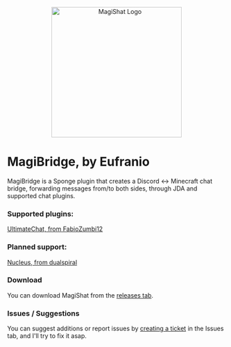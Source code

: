 <p align="center">
  <img src="https://cdn.discordapp.com/attachments/189087591683981313/333642110555127808/CARALHO.png" width="300" alt="MagiShat Logo"/>
</p>

# MagiBridge, by Eufranio
MagiBridge is a Sponge plugin that creates a Discord <-> Minecraft chat bridge, forwarding messages from/to both sides, through JDA and supported chat plugins.

### Supported plugins:
[UltimateChat, from FabioZumbi12](https://forums.spongepowered.org/t/thought-balloon-ultimatechat-v-1-7-0-api-5-6)

### Planned support:
[Nucleus, from dualspiral](https://ore.spongepowered.org/Nucleus/Nucleus)

### Download
You can download MagiShat from the [releases tab](https://github.com/Eufranio/MagiShat/releases).

### Issues / Suggestions
You can suggest additions or report issues by [creating a ticket](https://github.com/Eufranio/MagiShat/issues/new) in the Issues tab, and I'll try to fix it asap.
